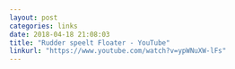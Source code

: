 ```yaml
---
layout: post
categories: links
date: 2018-04-18 21:08:03
title: "Rudder speelt Floater - YouTube"
linkurl: "https://www.youtube.com/watch?v=ypWNuXW-lFs"
---
```

